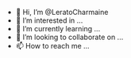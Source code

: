 - 👋 Hi, I’m @LeratoCharmaine
- 👀 I’m interested in ...
- 🌱 I’m currently learning ...
- 💞️ I’m looking to collaborate on ...
- 📫 How to reach me ...

<!---
LeratoCharmaine/LeratoCharmaine is a ✨ special ✨ repository because its `README.md` (this file) appears on your GitHub profile.
You can click the Preview link to take a look at your changes.
--->
